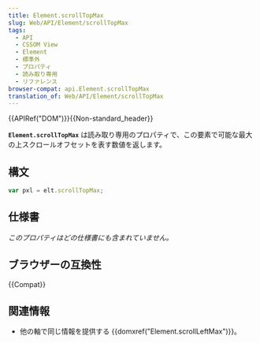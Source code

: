 ```yaml
---
title: Element.scrollTopMax
slug: Web/API/Element/scrollTopMax
tags:
  - API
  - CSSOM View
  - Element
  - 標準外
  - プロパティ
  - 読み取り専用
  - リファレンス
browser-compat: api.Element.scrollTopMax
translation_of: Web/API/Element/scrollTopMax
---
```

{{APIRef("DOM")}}{{Non-standard_header}}

**`Element.scrollTopMax`** は読み取り専用のプロパティで、この要素で可能な最大の上スクロールオフセットを表す数値を返します。

## 構文

```js
var pxl = elt.scrollTopMax;
```

## 仕様書

_このプロパティはどの仕様書にも含まれていません。_

## ブラウザーの互換性

{{Compat}}

## 関連情報

- 他の軸で同じ情報を提供する {{domxref("Element.scrollLeftMax")}}。
